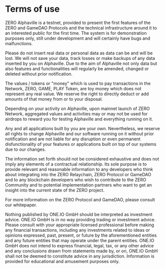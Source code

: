 # Terms of use

ZERO Alphaville is a testnet, provided to present the first features of the ZERO and GameDAO Protocols and the technical infrastructure around it to an interested public for the first time. The system is for demonstration purposes only, still under development and will certainly have bugs and malfunctions.

Please do not insert real data or personal data as data can be and will be lost. We will not save your data, track losses or make backups of any data inserted by you on Alphaville. Due to the aim of Alphaville not only data but also features and functionalities will regularly be amended, changed or deleted without prior notification.

The values / tokens or "money" which is used to pay transactions in the Network, ZERO, GAME, PLAY Token, are toy money which does not represent any real value. We reserve the right to directly deduct or add amounts of that money from or to your disposal.

Depending on your activity on Alphaville, upon mainnet launch of ZERO Network, aggregated values and activities may or may not be used for airdrops to reward you for testing Alphaville and everything running on it.

Any and all applications built by you are your own. Nevertheless, we reserve all rights to change Alphaville and our software running on it without prior notification and are not liable for any disruption or even permanent disfunctionality of your features or applications built on top of our systems due to our changes.

The information set forth should not be considered exhaustive and does not imply any elements of a contractual relationship. Its sole purpose is to provide relevant and reasonable information to any developers who think about integrating into the ZERO Relaychain, ZERO Protocol or GameDAO and to any blockchain developers who wish to contribute to the ZERO Community and to potential implementation partners who want to get an insight into the current state of the ZERO project.

For more information on the ZERO Protocol and GameDAO, please consult our whitepaper.

Nothing published by ONE.IO GmbH should be interpreted as investment advice. ONE.IO GmbH is in no way providing trading or investment advice. Please consult with your appropriate licensed professional before making any financial transactions, including any investments related to ideas or opinions expressed, past, present, or future by the aforementioned entities and any future entities that may operate under the parent entities. ONE.IO GmbH does not intend to express financial, legal, tax, or any other advice and any conclusions drawn from statements made by, or on, ONE.IO GmbH shall not be deemed to constitute advice in any jurisdiction. Information is provided for educational and amusement purposes only.

